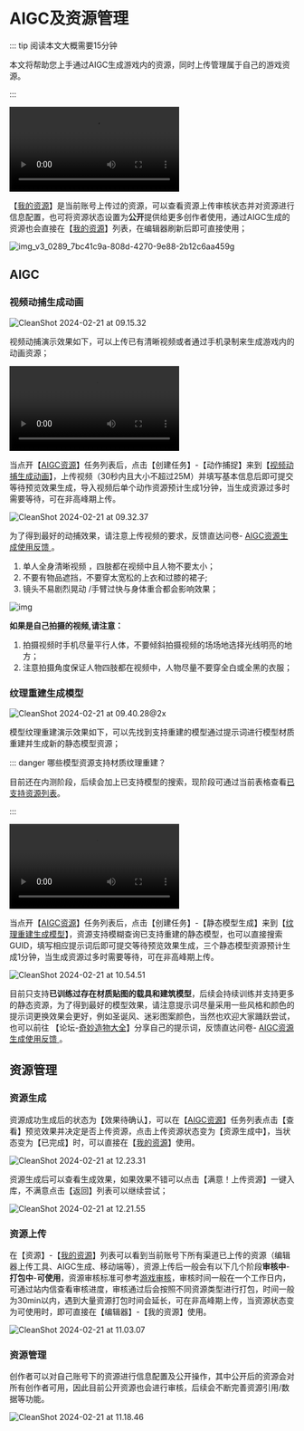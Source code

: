 # AIGC及资源管理

::: tip 阅读本文大概需要15分钟

本文将帮助您上手通过AIGC生成游戏内的资源，同时上传管理属于自己的游戏资源。

::: 

<video controls src="https://cdn.233xyx.com/online/CHlJqFLqDkZT1708476811380.mp4"></video>

【[我的资源](https://portal.ark.online/#/admin/resources-manage)】是当前账号上传过的资源，可以查看资源上传审核状态并对资源进行信息配置，也可将资源状态设置为**公开**提供给更多创作者使用，通过AIGC生成的资源也会直接在【[我的资源](https://portal.ark.online/#/admin/resources-manage)】列表，在编辑器刷新后即可直接使用；

![img_v3_0289_7bc41c9a-808d-4270-9e88-2b12c6aa459g](https://arkimg.ark.online/img_v3_0289_7bc41c9a-808d-4270-9e88-2b12c6aa459g.jpg)

## AIGC

### 视频动捕生成动画

![CleanShot 2024-02-21 at 09.15.32](https://arkimg.ark.online/CleanShot%202024-02-21%20at%2009.15.32.png)

视频动捕演示效果如下，可以上传已有清晰视频或者通过手机录制来生成游戏内的动画资源；

<video controls src="https://cdn.233xyx.com/online/RTRrE7t71bxi1708478282936.mp4"></video>

当点开【[AIGC资源](https://portal.ark.online/#/admin/ai-explore)】任务列表后，点击【创建任务】-【动作捕捉】来到【[视频动捕生成动画](https://portal.ark.online/#/admin/motion-capture)】，上传视频（30秒内且大小不超过25M）并填写基本信息后即可提交等待预览效果生成，导入视频后单个动作资源预计生成1分钟，当生成资源过多时需要等待，可在非高峰期上传。

![CleanShot 2024-02-21 at 09.32.37](https://arkimg.ark.online/CleanShot%202024-02-21%20at%2009.32.37.png)

为了得到最好的动捕效果，请注意上传视频的要求，反馈直达问卷- [ AIGC资源生成使用反馈 ](https://meta.feishu.cn/share/base/form/shrcnFvsMrxy8xnL9IdKzkrPyE8) 。

1. 单人全身清晰视频 ，四肢都在视频中且人物不要太小； 
2. 不要有物品遮挡，不要穿太宽松的上衣和过膝的裙子; 
3. 镜头不易剧烈晃动 /手臂过快与身体重合都会影响效果； 

![img](https://arkimg.ark.online/20240220-172403.jpg)

**如果是自己拍摄的视频,请注意：**

1. 拍摄视频时手机尽量平行人体，不要倾斜拍摄视频的场场地选择光线明亮的地方； 
2. 注意拍摄角度保证人物四肢都在视频中，人物尽量不要穿全白或全黑的衣服； 

### 纹理重建生成模型

![CleanShot 2024-02-21 at 09.40.28@2x](https://arkimg.ark.online/CleanShot%202024-02-21%20at%2009.40.28@2x.png)

模型纹理重建演示效果如下，可以先找到支持重建的模型通过提示词进行模型材质重建并生成新的静态模型资源；

::: danger 哪些模型资源支持材质纹理重建？

目前还在内测阶段，后续会加上已支持模型的搜索，现阶段可通过当前表格查看[已支持资源列表](https://cdn.233xyx.com/online/Q5vlkyAvY03F1708565617719.xlsx)。

::: 

<video controls src="https://cdn.233xyx.com/online/BSjBLPqp0Fbr1708489062768.mp4"></video>

当点开【[AIGC资源](https://portal.ark.online/#/admin/ai-explore)】任务列表后，点击【创建任务】-【静态模型生成】来到【[纹理重建生成模型](https://portal.ark.online/#/admin/static-model-generation)】，资源支持模糊查询已支持重建的静态模型，也可以直接搜索GUID，填写相应提示词后即可提交等待预览效果生成，三个静态模型资源预计生成1分钟，当生成资源过多时需要等待，可在非高峰期上传。

![CleanShot 2024-02-21 at 10.54.51](https://arkimg.ark.online/CleanShot%202024-02-21%20at%2010.54.51.png)

目前只支持**已训练过存在材质贴图的载具和建筑模型**，后续会持续训练并支持更多的静态资源，为了得到最好的模型效果，请注意提示词尽量采用一些风格和颜色的提示词更换效果会更好，例如圣诞风、迷彩图案颜色，当然也欢迎大家踊跃尝试，也可以前往 【论坛-[奇妙造物大全](https://forum.ark.online/forum.php?mod=forumdisplay&fid=39)】分享自己的提示词，反馈直达问卷- [AIGC资源生成使用反馈 ](https://meta.feishu.cn/share/base/form/shrcnFvsMrxy8xnL9IdKzkrPyE8)。

## 资源管理

### 资源生成

资源成功生成后的状态为【效果待确认】，可以在【[AIGC资源](https://portal.ark。online/#/admin/ai-explore)】任务列表点击【查看】预览效果并决定是否上传资源，点击上传资源状态变为【资源生成中】，当状态变为【已完成】时，可以直接在【[我的资源](https://portal.ark.online/#/admin/resources-manage)】使用。

![CleanShot 2024-02-21 at 12.23.31](https://arkimg.ark.online/CleanShot%202024-02-21%20at%2012.23.31.png)

资源生成后可以查看生成效果，如果效果不错可以点击【满意！上传资源】一键入库，不满意点击【返回】列表可以继续尝试；

![CleanShot 2024-02-21 at 12.21.55](https://arkimg.ark.online/CleanShot%202024-02-21%20at%2012.21.55.png)

### 资源上传

在【资源】-【[我的资源](https://portal.ark.online/#/admin/resources-manage)】列表可以看到当前账号下所有渠道已上传的资源（编辑器上传工具、AIGC生成、移动端等），资源上传后一般会有以下几个阶段**审核中**-**打包中**-**可使用**，资源审核标准可参考[游戏审核](https://docs.ark.online/CreatorPortal/Publishing&Managing.html#%E6%B8%B8%E6%88%8F%E5%AE%A1%E6%A0%B8)，审核时间一般在一个工作日内，可通过站内信查看审核进度，审核通过后会按照不同资源类型进行打包，时间一般为30min以内，遇到大量资源打包时间会延长，可在非高峰期上传，当资源状态变为可使用时，即可直接在【编辑器】-【我的资源】使用。

![CleanShot 2024-02-21 at 11.03.07](https://arkimg.ark.online/CleanShot%202024-02-21%20at%2011.03.07.png)

### 资源管理

创作者可以对自己账号下的资源进行信息配置及公开操作，其中公开后的资源会对所有创作者可用，因此目前公开资源也会进行审核，后续会不断完善资源引用/数据等功能。

![CleanShot 2024-02-21 at 11.18.46](https://arkimg.ark.online/CleanShot%202024-02-21%20at%2011.18.46.png)

